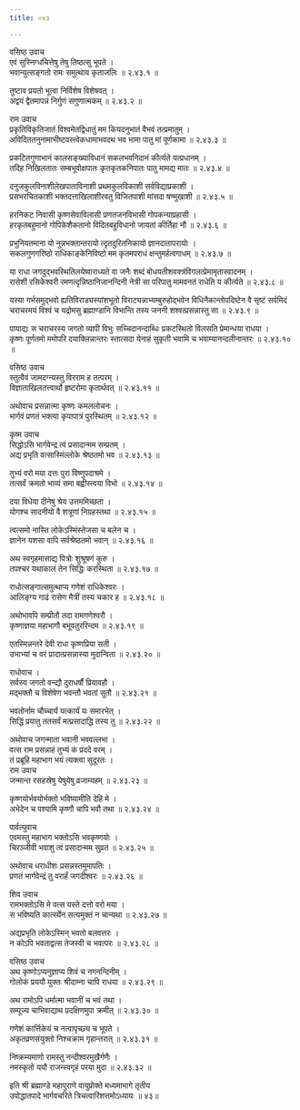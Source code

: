 ```yaml
---
title: ०४३

---
```

वसिष्ठ उवाच  
एवं सुस्निग्धचित्तेषु तेषु तिष्ठत्सु भूपते ।  
भवान्युत्सङ्गतो रामः समुत्थाय कृताजलिः ॥ २.४३.१ ॥  
  
तुष्टाव प्रयतो भूत्वा निर्विशेष विशेषवत् ।  
अद्वयं द्वैतमापन्नं निर्गुणं सगुणात्मकम् ॥ २.४३.२ ॥  
  
राम उवाच  
प्रकृतिविकृतिजातं विश्वमेतद्विधातुं मम कियदनुभातं वैभवं तत्प्रमातुम् ।  
अविदिततनुनामाभीष्टवस्त्वेकधामाभवदथ भव भामा पातु मां पूर्णकामा ॥ २.४३.३ ॥  
  
प्रकटितगुणाभानं कालसङ्ख्याविधानं सकलभवनिदानं कीर्त्यते यत्प्रधानम् ।  
तदिह निखिलतातः सम्बभूवोक्षपातः कृतकृतकनिपातः पातु मामद्य मातः ॥ २.४३.४ ॥  
  
दनुजकुलविनाशीलेखपाताविनाशी प्रथमकुलविकाशी सर्वविद्याप्रकाशी ।  
प्रसभरचितकाशी भक्तदत्ताखिलाशीरवतु विजितपाशी मांसदा षण्मुखाशी ॥ २.४३.५ ॥  
  
हरनिकट निवासी कृष्णसेवाविलासी प्रणतजनविभासी गोपकन्याप्रहासी ।  
हरकृतबहुमानो गोपिकेशैकतानो विदितबहुविधानो जायतां कीर्तिहा नौ ॥ २.४३.६ ॥  
  
प्रभुनियतमाना यो नुन्नभक्तान्तरायो त्दृतदुरितनिकायो ज्ञानदातापरायोः ।  
सकलगुणगरिष्ठो राधिकाङ्केनिविष्टो मम कृतमपराधं क्षन्तुमर्हत्वगाधम् ॥ २.४३.७ ॥  
  
या राधा जगदुद्भवस्थितिलयेष्वाराध्यते वा जनैः शब्दं बोधयतीशवक्त्रंविगलत्प्रेमामृतास्वादनम् ।  
रासेशी रसिकेश्वरी रमणत्दृन्निष्ठानिजानन्दिनी नेत्री सा परिपातु मामवनतं राधेति य कीर्त्यते ॥ २.४३.८ ॥  
  
यस्या गर्भसमुद्भवो ह्यतिविराड्यस्यांशभूतो विराट्यन्नाभ्यम्बुरुहोद्भवेन विधिनैकान्तोपदिष्टेन वै सृष्टं सर्वमिदं चराचरमयं विश्वं च यद्रोमसु ब्रह्माण्डानि विभान्ति तस्य जननी शश्वत्प्रसन्नास्तु सा ॥ २.४३.९ ॥  
  
पायाद्यः स चराचरस्य जगतो व्यापी विभुः सच्चिदानन्दाब्धिः प्रकटस्थितो विलसति प्रेमान्धया राधया ।  
कृष्णः पूर्णतमो ममोपरि दयाक्लिन्नान्तरः स्तात्सदा येनाहं सुकृती भवामि च भवाम्यानन्दलीनान्तरः ॥ २.४३.१० ॥  
  
वसिष्ठ उवाच  
स्तुत्वैवं जामदग्न्यस्तु विरराम ह तत्परम् ।  
विज्ञाताखिलतत्त्वार्थो हृष्टरोमा कृतार्थवत् ॥ २.४३.११ ॥  
  
अथोवाच प्रसन्नात्मा कृष्णः कमललोचनः ।  
भार्गवं प्रणतं भक्त्या कृपापात्रं पुरस्थितम् ॥ २.४३.१२ ॥  
  
कृष्म उवाच  
सिद्धोऽसि भार्गवेन्द्र त्वं प्रसादान्मम सम्प्रतम् ।  
अद्य प्रभृति वत्सास्मिंल्लोके श्रेष्ठतमो भव ॥ २.४३.१३ ॥  
  
तुभ्यं वरो मया दत्तः पुरा विष्णुपदाश्रमे ।  
तत्सर्वं क्रमतो भाव्यं समा बह्वीस्त्वया विभो ॥ २.४३.१४ ॥  
  
दया विधेया दीनेषु श्रेय उत्तममिच्छता ।  
योगश्च सादनीयो वै शत्रूणां निग्रहस्तथा ॥ २.४३.१५ ॥  
  
त्वत्समो नास्ति लोकेऽस्मिंस्तेजसा च बलेन च ।  
ज्ञानेन यशसा वापि सर्वश्रेष्ठतमो भवान् ॥ २.४३.१६ ॥  
  
अथ स्वगृहमासाद्य पित्रोः शुश्रूषणं कुरु ।  
तपश्चर यथाकालं तेन सिद्धिः करस्थिता ॥ २.४३.१७ ॥  
  
राधोत्सङ्गात्समुत्थाप्य गणेशं राधिकेश्वरः ।  
आलिङ्ग्य गाढं रासेण मैत्रीं तस्य चकार ह ॥ २.४३.१८ ॥  
  
अथोभावपि सम्प्रीतौ तदा रामगणेश्वरौ ।  
कृष्णाज्ञया महाभागौ बभूवतुररिन्दम ॥ २.४३.१९ ॥  
  
एतस्मिन्नन्तरे देवी राधा कृष्णप्रिया सती ।  
उभाभ्यां च वरं प्रादात्प्रसन्नास्या मुदान्विता ॥ २.४३.२० ॥  
  
राधोवाच ।  
सर्वस्य जगतो वन्द्यौ दुराधर्षौं प्रियावहौ ।  
मद्भक्तौ च विशेषेण भवन्तौ भवतां सुतौ ॥ २.४३.२१ ॥  
  
भवतोर्नाम चौच्चार्य यत्कार्यं यः समारभेत् ।  
सिद्धिं प्रयातु ततसर्वं मत्प्रसादाद्धि तस्य तु ॥ २.४३.२२ ॥  
  
अथोवाच जगन्माता भवानी भववल्लभा ।  
वत्स राम प्रसन्नाहं तुभ्यं कं प्रददे वरम् ।  
तं प्रब्रूहि महाभाग भयं त्यक्त्वा सुदूरतः ।  
राम उवाच  
जन्मान्त रसहस्रेषु येषुयेषु व्रजाम्यहम् ॥ २.४३.२३ ॥  
  
कृष्णयोर्भवयोर्भक्तो भविष्यामीति देहि मे ।  
अभेदेन च पश्यामि कृष्णौ चापि भवौ तथा ॥ २.४३.२४ ॥  
  
पार्वत्युवाच  
एवमस्तु महाभाग भक्तोऽसि भवकृष्णयोः ।  
चिरञ्जीवी भवाशु त्वं प्रसादान्मम सुव्रत ॥ २.४३.२५ ॥  
  
अथोवाच धराधीशः प्रसन्नस्तमुमापतिः ।  
प्रणतं भार्गवेन्द्रं तु वरार्हं जगदीश्वरः ॥ २.४३.२६ ॥  
  
शिव उवाच  
रामभक्तोऽसि मे वत्स यस्ते दत्तो वरो मया ।  
स भविष्यति कार्त्स्येन सत्यमुक्तं न चान्यथा ॥ २.४३.२७ ॥  
  
अद्यप्रभृति लोकेऽस्मिन् भवतो बलवत्तरः ।  
न कोऽपि भवताद्वत्स तेजस्वी च भवत्परः ॥ २.४३.२८ ॥  
  
वसिष्ठ उवाच  
अथ कृष्णोऽप्यनुज्ञाप्य शिवं च नगनन्दिनीम् ।  
गोलोकं प्रययौ युक्तः श्रीदाम्ना चापि राधया ॥ २.४३.२९ ॥  
  
अथ रामोऽपि धर्मात्मा भवानीं च भवं तथा ।  
सम्पूज्य चाभिवाद्याथ प्रदक्षिणमुपा क्रमीत् ॥ २.४३.३० ॥  
  
गणेशं कार्त्तिकेयं च नत्वापृच्छ्य च भूपते ।  
अकृतव्रणसंयुक्तो निश्चक्राम गृहान्तरात् ॥ २.४३.३१ ॥  
  
निष्क्रम्यमाणो रामस्तु नन्दीश्वरमुखैर्गणैः ।  
नमस्कृतो ययौ राजन्स्वगृहं परया मुदा ॥ २.४३.३२ ॥  
  
इति श्री ब्रह्माण्डे महापुराणे वायुप्रोक्ते मध्यमाभागे तृतीय  
उपोद्धातपादे भार्गवचरिते त्रिचत्वारिंशत्तमोऽध्यायः ॥ ४३॥  
                                              
